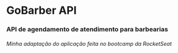 # GoBarber API

### API de agendamento de atendimento para barbearias


###### Minha adaptação do aplicação feita no bootcamp da RocketSeat
